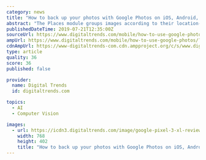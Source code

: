 ```yaml
---
category: news
title: "How to back up your photos with Google Photos on iOS, Android, or the desktop"
abstract: "The Places module groups images according to their location-enabled GPS. Things relies on object recognition to place objects in categories from skyscrapers to ducks to cats to churches to whatever it is you shot. The Videos cluster puts all your videos ..."
publishedDateTime: 2019-07-21T12:35:00Z
sourceUrl: https://www.digitaltrends.com/mobile/how-to-use-google-photos/
ampUrl: https://www.digitaltrends.com/mobile/how-to-use-google-photos/?amp
cdnAmpUrl: https://www-digitaltrends-com.cdn.ampproject.org/c/s/www.digitaltrends.com/mobile/how-to-use-google-photos/?amp
type: article
quality: 36
score: 36
published: false

provider:
  name: Digital Trends
  id: digitaltrends.com

topics:
  - AI
  - Computer Vision

images:
  - url: https://icdn3.digitaltrends.com/image/google-pixel-3-xl-review-hero-1200x630-c-ar1.91.jpg
    width: 768
    height: 402
    title: "How to back up your photos with Google Photos on iOS, Android, or the desktop"
---
```

